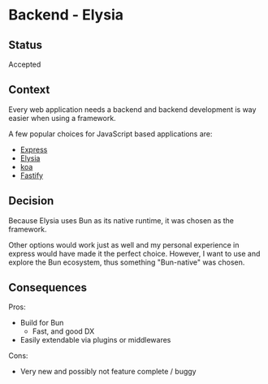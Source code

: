 # Backend - Elysia

## Status

Accepted

## Context

Every web application needs a backend and backend development is way easier when using a framework.

A few popular choices for JavaScript based applications are:
* [Express](https://expressjs.com/)
* [Elysia](https://elysiajs.com/)
* [koa](https://koajs.com/)
* [Fastify](https://fastify.dev/)

## Decision

Because Elysia uses Bun as its native runtime, it was chosen as the framework.

Other options would work just as well and my personal experience in express would have made it the perfect choice.
However, I want to use and explore the Bun ecosystem, thus something "Bun-native" was chosen.

## Consequences

Pros:
* Build for Bun
  * Fast, and good DX
* Easily extendable via plugins or middlewares

Cons:
* Very new and possibly not feature complete / buggy
